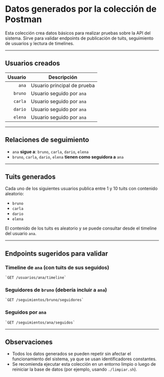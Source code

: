 # Datos generados por la colección de Postman

Esta colección crea datos básicos para realizar pruebas sobre la API del sistema. Sirve para validar endpoints de publicación de tuits, seguimiento de usuarios y lectura de timelines.

---

## Usuarios creados

| Usuario | Descripción                   |
|--------:|-------------------------------|
| `ana`   | Usuario principal de prueba   |
| `bruno` | Usuario seguido por `ana`     |
| `carla` | Usuario seguido por `ana`     |
| `dario` | Usuario seguido por `ana`     |
| `elena` | Usuario seguido por `ana`     |

---

## Relaciones de seguimiento

- `ana` **sigue a**: `bruno`, `carla`, `dario`, `elena`
- `bruno`, `carla`, `dario`, `elena` **tienen como seguidora a** `ana`

---

## Tuits generados

Cada uno de los siguientes usuarios publica entre 1 y 10 tuits con contenido aleatorio:

- `bruno`
- `carla`
- `dario`
- `elena`

El contenido de los tuits es aleatorio y se puede consultar desde el timeline del usuario `ana`.

---

## Endpoints sugeridos para validar

### Timeline de `ana` (con tuits de sus seguidos)

    `GET /usuarios/ana/timeline`

### Seguidores de `bruno` (debería incluir a `ana`)
    
    `GET /seguimientos/bruno/seguidores`

### Seguidos por `ana`

    `GET /seguimientos/ana/seguidos`


---

## Observaciones

- Todos los datos generados se pueden repetir sin afectar el funcionamiento del sistema, ya que se usan identificadores constantes.
- Se recomienda ejecutar esta colección en un entorno limpio o luego de reiniciar la base de datos (por ejemplo, usando `./limpiar.sh`).


    